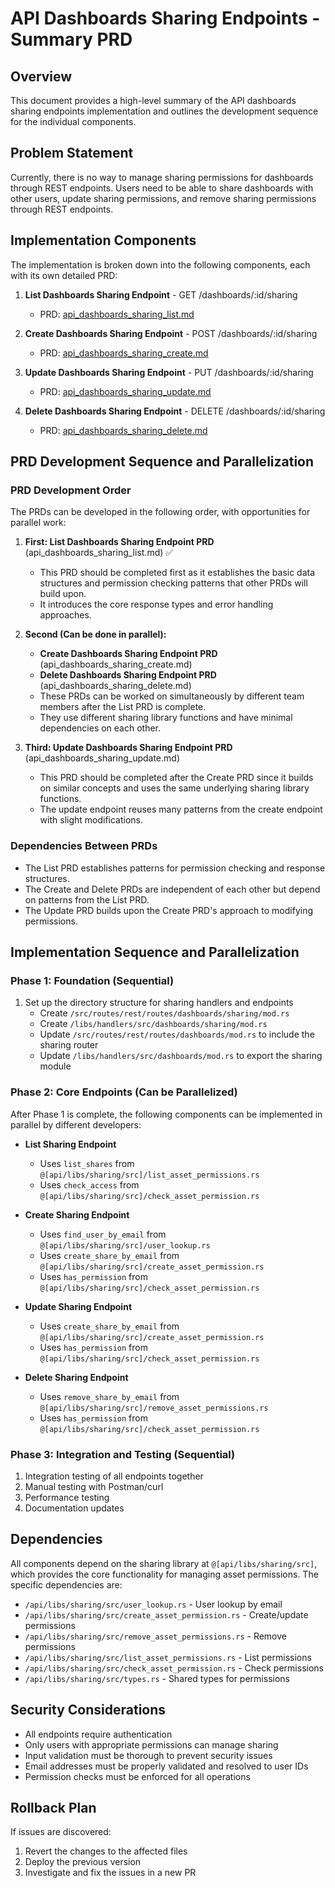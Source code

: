 # API Dashboards Sharing Endpoints - Summary PRD

## Overview
This document provides a high-level summary of the API dashboards sharing endpoints implementation and outlines the development sequence for the individual components.

## Problem Statement
Currently, there is no way to manage sharing permissions for dashboards through REST endpoints. Users need to be able to share dashboards with other users, update sharing permissions, and remove sharing permissions through REST endpoints.

## Implementation Components
The implementation is broken down into the following components, each with its own detailed PRD:

1. **List Dashboards Sharing Endpoint** - GET /dashboards/:id/sharing
   - PRD: [api_dashboards_sharing_list.md](/Users/dallin/buster/buster/api/prds/active/api_dashboards_sharing_list.md)

2. **Create Dashboards Sharing Endpoint** - POST /dashboards/:id/sharing
   - PRD: [api_dashboards_sharing_create.md](/Users/dallin/buster/buster/api/prds/active/api_dashboards_sharing_create.md)

3. **Update Dashboards Sharing Endpoint** - PUT /dashboards/:id/sharing
   - PRD: [api_dashboards_sharing_update.md](/Users/dallin/buster/buster/api/prds/active/api_dashboards_sharing_update.md)

4. **Delete Dashboards Sharing Endpoint** - DELETE /dashboards/:id/sharing
   - PRD: [api_dashboards_sharing_delete.md](/Users/dallin/buster/buster/api/prds/active/api_dashboards_sharing_delete.md)

## PRD Development Sequence and Parallelization

### PRD Development Order
The PRDs can be developed in the following order, with opportunities for parallel work:

1. **First: List Dashboards Sharing Endpoint PRD** (api_dashboards_sharing_list.md) ✅
   - This PRD should be completed first as it establishes the basic data structures and permission checking patterns that other PRDs will build upon.
   - It introduces the core response types and error handling approaches.

2. **Second (Can be done in parallel):**
   - **Create Dashboards Sharing Endpoint PRD** (api_dashboards_sharing_create.md)
   - **Delete Dashboards Sharing Endpoint PRD** (api_dashboards_sharing_delete.md)
   - These PRDs can be worked on simultaneously by different team members after the List PRD is complete.
   - They use different sharing library functions and have minimal dependencies on each other.

3. **Third: Update Dashboards Sharing Endpoint PRD** (api_dashboards_sharing_update.md)
   - This PRD should be completed after the Create PRD since it builds on similar concepts and uses the same underlying sharing library functions.
   - The update endpoint reuses many patterns from the create endpoint with slight modifications.

### Dependencies Between PRDs
- The List PRD establishes patterns for permission checking and response structures.
- The Create and Delete PRDs are independent of each other but depend on patterns from the List PRD.
- The Update PRD builds upon the Create PRD's approach to modifying permissions.

## Implementation Sequence and Parallelization

### Phase 1: Foundation (Sequential)
1. Set up the directory structure for sharing handlers and endpoints
   - Create `/src/routes/rest/routes/dashboards/sharing/mod.rs`
   - Create `/libs/handlers/src/dashboards/sharing/mod.rs`
   - Update `/src/routes/rest/routes/dashboards/mod.rs` to include the sharing router
   - Update `/libs/handlers/src/dashboards/mod.rs` to export the sharing module

### Phase 2: Core Endpoints (Can be Parallelized)
After Phase 1 is complete, the following components can be implemented in parallel by different developers:

- **List Sharing Endpoint**
  - Uses `list_shares` from `@[api/libs/sharing/src]/list_asset_permissions.rs`
  - Uses `check_access` from `@[api/libs/sharing/src]/check_asset_permission.rs`

- **Create Sharing Endpoint**
  - Uses `find_user_by_email` from `@[api/libs/sharing/src]/user_lookup.rs`
  - Uses `create_share_by_email` from `@[api/libs/sharing/src]/create_asset_permission.rs`
  - Uses `has_permission` from `@[api/libs/sharing/src]/check_asset_permission.rs`

- **Update Sharing Endpoint**
  - Uses `create_share_by_email` from `@[api/libs/sharing/src]/create_asset_permission.rs`
  - Uses `has_permission` from `@[api/libs/sharing/src]/check_asset_permission.rs`

- **Delete Sharing Endpoint**
  - Uses `remove_share_by_email` from `@[api/libs/sharing/src]/remove_asset_permissions.rs`
  - Uses `has_permission` from `@[api/libs/sharing/src]/check_asset_permission.rs`

### Phase 3: Integration and Testing (Sequential)
1. Integration testing of all endpoints together
2. Manual testing with Postman/curl
3. Performance testing
4. Documentation updates

## Dependencies
All components depend on the sharing library at `@[api/libs/sharing/src]`, which provides the core functionality for managing asset permissions. The specific dependencies are:

- `/api/libs/sharing/src/user_lookup.rs` - User lookup by email
- `/api/libs/sharing/src/create_asset_permission.rs` - Create/update permissions
- `/api/libs/sharing/src/remove_asset_permissions.rs` - Remove permissions
- `/api/libs/sharing/src/list_asset_permissions.rs` - List permissions
- `/api/libs/sharing/src/check_asset_permission.rs` - Check permissions
- `/api/libs/sharing/src/types.rs` - Shared types for permissions

## Security Considerations
- All endpoints require authentication
- Only users with appropriate permissions can manage sharing
- Input validation must be thorough to prevent security issues
- Email addresses must be properly validated and resolved to user IDs
- Permission checks must be enforced for all operations

## Rollback Plan
If issues are discovered:
1. Revert the changes to the affected files
2. Deploy the previous version
3. Investigate and fix the issues in a new PR
